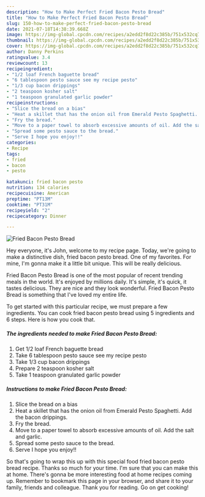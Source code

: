 ```yaml
---
description: "How to Make Perfect Fried Bacon Pesto Bread"
title: "How to Make Perfect Fried Bacon Pesto Bread"
slug: 150-how-to-make-perfect-fried-bacon-pesto-bread
date: 2021-07-18T14:38:39.668Z
image: https://img-global.cpcdn.com/recipes/a2edd2f8d22c385b/751x532cq70/fried-bacon-pesto-bread-recipe-main-photo.jpg
thumbnail: https://img-global.cpcdn.com/recipes/a2edd2f8d22c385b/751x532cq70/fried-bacon-pesto-bread-recipe-main-photo.jpg
cover: https://img-global.cpcdn.com/recipes/a2edd2f8d22c385b/751x532cq70/fried-bacon-pesto-bread-recipe-main-photo.jpg
author: Danny Perkins
ratingvalue: 3.4
reviewcount: 13
recipeingredient:
- "1/2 loaf French baguette bread"
- "6 tablespoon pesto sauce see my recipe pesto"
- "1/3 cup bacon drippings"
- "2 teaspoon kosher salt"
- "1 teaspoon granulated garlic powder"
recipeinstructions:
- "Slice the bread on a bias"
- "Heat a skillet that has the onion oil from Emerald Pesto Spaghetti. Add the bacon drippings."
- "Fry the bread."
- "Move to a paper towel to absorb excessive amounts of oil. Add the salt and garlic."
- "Spread some pesto sauce to the bread."
- "Serve I hope you enjoy!!"
categories:
- Recipe
tags:
- fried
- bacon
- pesto

katakunci: fried bacon pesto 
nutrition: 134 calories
recipecuisine: American
preptime: "PT13M"
cooktime: "PT31M"
recipeyield: "2"
recipecategory: Dinner

---
```



![Fried Bacon Pesto Bread](https://img-global.cpcdn.com/recipes/a2edd2f8d22c385b/751x532cq70/fried-bacon-pesto-bread-recipe-main-photo.jpg)

Hey everyone, it's John, welcome to my recipe page. Today, we're going to make a distinctive dish, fried bacon pesto bread. One of my favorites. For mine, I'm gonna make it a little bit unique. This will be really delicious.

Fried Bacon Pesto Bread is one of the most popular of recent trending meals in the world. It's enjoyed by millions daily. It's simple, it's quick, it tastes delicious. They are nice and they look wonderful. Fried Bacon Pesto Bread is something that I've loved my entire life.




To get started with this particular recipe, we must prepare a few ingredients. You can cook fried bacon pesto bread using 5 ingredients and 6 steps. Here is how you cook that.

<!--inarticleads1-->

##### The ingredients needed to make Fried Bacon Pesto Bread:

1. Get 1/2 loaf French baguette bread
1. Take 6 tablespoon pesto sauce see my recipe pesto
1. Take 1/3 cup bacon drippings
1. Prepare 2 teaspoon kosher salt
1. Take 1 teaspoon granulated garlic powder




<!--inarticleads2-->

##### Instructions to make Fried Bacon Pesto Bread:

1. Slice the bread on a bias
1. Heat a skillet that has the onion oil from Emerald Pesto Spaghetti. Add the bacon drippings.
1. Fry the bread.
1. Move to a paper towel to absorb excessive amounts of oil. Add the salt and garlic.
1. Spread some pesto sauce to the bread.
1. Serve I hope you enjoy!!




So that's going to wrap this up with this special food fried bacon pesto bread recipe. Thanks so much for your time. I'm sure that you can make this at home. There's gonna be more interesting food at home recipes coming up. Remember to bookmark this page in your browser, and share it to your family, friends and colleague. Thank you for reading. Go on get cooking!
